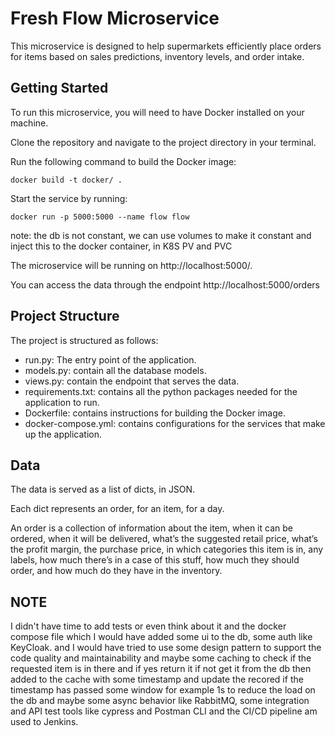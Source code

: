 # **Fresh Flow Microservice**

This microservice is designed to help supermarkets efficiently place orders for items based on sales predictions, inventory levels, and order intake.

## **Getting Started**

To run this microservice, you will need to have Docker installed on your machine.

Clone the repository and navigate to the project directory in your terminal.

Run the following command to build the Docker image:

```
docker build -t docker/ .
```

Start the service by running:

```
docker run -p 5000:5000 --name flow flow
```

note: the db is not constant, we can use volumes to make it constant and inject this to the docker container, in K8S PV and PVC

The microservice will be running on http://localhost:5000/.

You can access the data through the endpoint http://localhost:5000/orders

## **Project Structure**

The project is structured as follows:

- run.py: The entry point of the application.
- models.py: contain all the database models.
- views.py: contain the endpoint that serves the data.
- requirements.txt: contains all the python packages needed for the application to run.
- Dockerfile: contains instructions for building the Docker image.
- docker-compose.yml: contains configurations for the services that make up the application.

## **Data**

The data is served as a list of dicts, in JSON.

Each dict represents an order, for an item, for a day.

An order is a collection of information about the item, when it can be ordered, when it will be delivered, what’s the suggested retail price, what’s the profit margin, the purchase price, in which categories this item is in, any labels, how much there’s in a case of this stuff, how much they should order, and how much do they have in the inventory.


## **NOTE**

I didn't have time to add tests or even think about it and the docker compose file which I would have added some ui to the db, some auth like 
KeyCloak. and I would have tried to use some design pattern to support the code quality and maintainability and maybe 
some caching to check if the requested item is in there and if yes return it if not get it from the db then added to the cache with some timestamp and update the recored if the timestamp has passed some window for example 1s to reduce the load on the db
and maybe some async behavior like RabbitMQ, some integration and API test tools like cypress and Postman CLI and the CI/CD pipeline am used to Jenkins.
